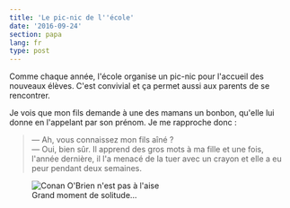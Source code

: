 ```yaml
---
title: 'Le pic-nic de l''école'
date: '2016-09-24'
section: papa
lang: fr
type: post
---
```


Comme chaque année, l'école organise un pic-nic pour l'accueil des nouveaux élèves. C'est convivial et ça permet aussi aux parents de se rencontrer.

<!-- more -->

Je vois que mon fils demande à une des mamans un bonbon, qu'elle lui donne en l'appelant par son prénom. Je me rapproche donc :

> — Ah, vous connaissez mon fils aîné ?  
> — Oui, bien sûr. Il apprend des gros mots à ma fille et une fois, l'année dernière, il l'a menacé de la tuer avec un crayon et elle a eu peur pendant deux semaines.

<figure>
  <img src="{{ page.url }}discomfort.gif" alt="Conan O'Brien n'est pas à l'aise"/>
  <figcaption>Grand moment de solitude…</figcaption>
</figure>
